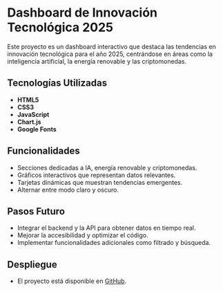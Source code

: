 # Dashboard de Innovación Tecnológica 2025

Este proyecto es un dashboard interactivo que destaca las tendencias en innovación tecnológica para el año 2025, centrándose en áreas como la inteligencia artificial, la energía renovable y las criptomonedas.

## Tecnologías Utilizadas
- **HTML5**
- **CSS3**
- **JavaScript**
- **Chart.js**
- **Google Fonts**

## Funcionalidades
- Secciones dedicadas a IA, energía renovable y criptomonedas.
- Gráficos interactivos que representan datos relevantes.
- Tarjetas dinámicas que muestran tendencias emergentes.
- Alternar entre modo claro y oscuro.

## Pasos Futuro
- Integrar el backend y la API para obtener datos en tiempo real.
- Mejorar la accesibilidad y optimizar el código.
- Implementar funcionalidades adicionales como filtrado y búsqueda.

## Despliegue
- El proyecto está disponible en [GitHub](<URL_DEL_REPOSITORIO>).
